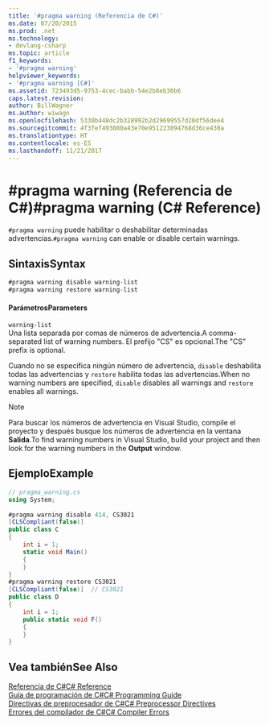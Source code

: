 ```yaml
---
title: '#pragma warning (Referencia de C#)'
ms.date: 07/20/2015
ms.prod: .net
ms.technology:
- devlang-csharp
ms.topic: article
f1_keywords:
- '#pragma warning'
helpviewer_keywords:
- '#pragma warning [C#]'
ms.assetid: 723493d5-9753-4cec-babb-54e2b8eb36b6
caps.latest.revision: 
author: BillWagner
ms.author: wiwagn
ms.openlocfilehash: 5330b448dc2b328992b2d29699557d20df56dee4
ms.sourcegitcommit: 4f3fef493080a43e70e951223894768d36ce430a
ms.translationtype: HT
ms.contentlocale: es-ES
ms.lasthandoff: 11/21/2017
---
```

# <a name="pragma-warning-c-reference"></a><span data-ttu-id="15971-102">#pragma warning (Referencia de C#)</span><span class="sxs-lookup"><span data-stu-id="15971-102">#pragma warning (C# Reference)</span></span>
<span data-ttu-id="15971-103">`#pragma warning` puede habilitar o deshabilitar determinadas advertencias.</span><span class="sxs-lookup"><span data-stu-id="15971-103">`#pragma warning` can enable or disable certain warnings.</span></span>  
  
## <a name="syntax"></a><span data-ttu-id="15971-104">Sintaxis</span><span class="sxs-lookup"><span data-stu-id="15971-104">Syntax</span></span>  
  
```csharp
#pragma warning disable warning-list  
#pragma warning restore warning-list  
```  
  
#### <a name="parameters"></a><span data-ttu-id="15971-105">Parámetros</span><span class="sxs-lookup"><span data-stu-id="15971-105">Parameters</span></span>  
 `warning-list`  
 <span data-ttu-id="15971-106">Una lista separada por comas de números de advertencia.</span><span class="sxs-lookup"><span data-stu-id="15971-106">A comma-separated list of warning numbers.</span></span> <span data-ttu-id="15971-107">El prefijo "CS" es opcional.</span><span class="sxs-lookup"><span data-stu-id="15971-107">The "CS" prefix is optional.</span></span>  
  
 <span data-ttu-id="15971-108">Cuando no se especifica ningún número de advertencia, `disable` deshabilita todas las advertencias y `restore` habilita todas las advertencias.</span><span class="sxs-lookup"><span data-stu-id="15971-108">When no warning numbers are specified, `disable` disables all warnings and `restore` enables all warnings.</span></span>  
  
> [!NOTE]
>  <span data-ttu-id="15971-109">Para buscar los números de advertencia en Visual Studio, compile el proyecto y después busque los números de advertencia en la ventana **Salida**.</span><span class="sxs-lookup"><span data-stu-id="15971-109">To find warning numbers in Visual Studio, build your project and then look for the warning numbers in the **Output** window.</span></span>  
  
## <a name="example"></a><span data-ttu-id="15971-110">Ejemplo</span><span class="sxs-lookup"><span data-stu-id="15971-110">Example</span></span>  
  
```csharp
// pragma_warning.cs  
using System;  
  
#pragma warning disable 414, CS3021  
[CLSCompliant(false)]  
public class C  
{  
    int i = 1;  
    static void Main()  
    {  
    }  
}  
#pragma warning restore CS3021  
[CLSCompliant(false)]  // CS3021  
public class D  
{  
    int i = 1;  
    public static void F()  
    {  
    }  
}  
```  
  
## <a name="see-also"></a><span data-ttu-id="15971-111">Vea también</span><span class="sxs-lookup"><span data-stu-id="15971-111">See Also</span></span>  
 [<span data-ttu-id="15971-112">Referencia de C#</span><span class="sxs-lookup"><span data-stu-id="15971-112">C# Reference</span></span>](../../../csharp/language-reference/index.md)  
 [<span data-ttu-id="15971-113">Guía de programación de C#</span><span class="sxs-lookup"><span data-stu-id="15971-113">C# Programming Guide</span></span>](../../../csharp/programming-guide/index.md)  
 [<span data-ttu-id="15971-114">Directivas de preprocesador de C#</span><span class="sxs-lookup"><span data-stu-id="15971-114">C# Preprocessor Directives</span></span>](../../../csharp/language-reference/preprocessor-directives/index.md)  
 [<span data-ttu-id="15971-115">Errores del compilador de C#</span><span class="sxs-lookup"><span data-stu-id="15971-115">C# Compiler Errors</span></span>](../../../csharp/language-reference/compiler-messages/index.md)
